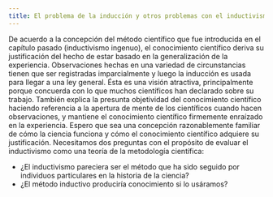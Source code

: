 ```yaml
---
title: El problema de la inducción y otros problemas con el inductivismo
---
```


De acuerdo a la concepción del método científico que fue introducida en el capítulo pasado (inductivismo ingenuo), el conocimiento científico deriva su justificación del hecho de estar basado en la generalización de la experiencia. Observaciones hechas en una variedad de circunstancias tienen que ser registradas imparcialmente y luego la inducción es usada para llegar a una ley general. Ésta es una visión atractiva, principalmente porque concuerda con lo que muchos científicos han declarado sobre su trabajo. También explica la presunta objetividad del conocimiento científico haciendo referencia a la apertura de mente de los científicos cuando hacen observaciones, y mantiene el conocimiento científico firmemente enraízado en la experiencia. Espero que sea una concepción razonablemente familiar de cómo la ciencia funciona y cómo el conocimiento científico adquiere su justificación. Necesitamos dos preguntas con el propósito de evaluar el inductivismo como una teoría de la metodología científica:
- ¿El inductivismo pareciera ser el método que ha sido seguido por individuos particulares en la historia de la ciencia?
- ¿El método inductivo produciría conocimiento si lo usáramos?


